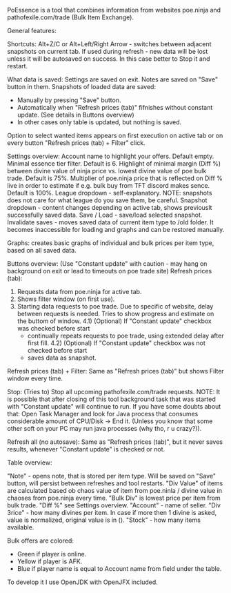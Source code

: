 PoEssence is a tool that combines information from websites poe.ninja and pathofexile.com/trade (Bulk Item Exchange).

General features:

Shortcuts:
Alt+Z/C or Alt+Left/Right Arrow - switches between adjacent snapshots on current tab.
If used during refresh - new data will be lost unless it will be autosaved on success.
In this case better to Stop it and restart.

What data is saved:
Settings are saved on exit.
Notes are saved on "Save" button in them.
Snapshots of loaded data are saved:
- Manually by pressing "Save" button.
- Automatically when "Refresh prices (tab)" fifnishes without constant update. (See details in Buttons overview)
- In other cases only table is updated, but nothing is saved.

Option to select wanted items appears on first execution on active tab or on every button "Refresh prices (tab) + Filter" click.

Settings overview:
Account name to highlight your offers.
Default empty.
Minimal essence tier filter.
Default is 6.
Highlight of minimal margin (Diff %) between divine value of ninja price vs. lowest divine value of poe bulk trade.
Default is 75%.
Multiplier of poe.ninja price that is reflected on Diff % live in order to estimate if e.g. bulk buy from TFT discord makes sence.
Default is 100%.
League dropdown - self-explanatory.
NOTE: snapshots does not care for what league do you save them, be careful.
Snapshot dropdown - content changes depending on active tab, shows previouslt successfully saved data.
Save / Load - save/load selected snapshot.
Invalidate saves - moves saved data of current item type to /old folder.
It becomes inaccessible for loading and graphs and can be restored manually.

Graphs: creates basic graphs of individual and bulk prices per item type, based on all saved data.

Buttons overview:
(Use "Constant update" with caution - may hang on background on exit or lead to timeouts on poe trade site)
Refresh prices (tab):
1) Requests data from poe.ninja for active tab.
2) Shows filter window (on first use).
3) Starting data requests to poe trade. Due to specific of website, delay between requests is needed.
   Tries to show progress and estimate on the buttom of window.
   4.1) (Optional) If "Constant update" checkbox was checked before start
    - continually repeats requests to poe trade, using extended delay after first fill.
      4.2)  (Optional) If "Constant update" checkbox was not checked before start
    - saves data as snapshot.

Refresh prices (tab) + Filter:
Same as "Refresh prices (tab)" but shows Filter window every time.

Stop:
(Tries to) Stop all upcoming pathofexile.com/trade requests.
NOTE: It is possible that after closing of this tool background task that was started with "Constant update" will continue to run.
If you have some doubts about that:
Open Task Manager and look for Java process that consumes considerable amount of CPU/Disk -> End it.
(Unless you know that some other soft on your PC may run java processes (why tho, r u crazy?)).

Refresh all (no autosave):
Same as "Refresh prices (tab)", but it never saves results, whenever "Constant update" is checked or not.

Table overview:

"Note" - opens note, that is stored per item type. Will be saved on "Save" button, will persist between refreshes and tool restarts.
"Div Value" of items are calculated based ob chaos value of item from poe.ninla / divine value in chaoses from poe.ninja every time.
"Bulk Div" is lowest price per item from bulk trade.
"Diff %" see Settings overview.
"Account" - name of seller.
"Div Зrice" - how many divines per item. In case if more then 1 divine is asked, value is normalized, original value is in ().
"Stock" - how many items available.

Bulk offers are colored:
- Green if player is online.
- Yellow if player is AFK.
- Blue if player name is equal to Account name from field under the table.


To develop it I use OpenJDK with OpenJFX included.